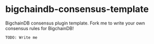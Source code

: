 # bigchaindb-consensus-template
BigchainDB consensus plugin template. Fork me to write your own consensus rules for BigchainDB!

    TODO: Write me
